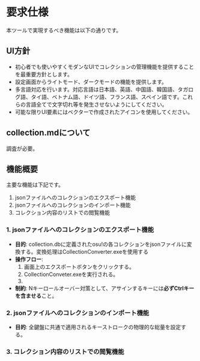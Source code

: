 #  要求仕様

本ツールで実現するべき機能は以下の通りです。

## UI方針
  - 初心者でも使いやすくモダンなUIでコレクションの管理機能を提供することを最重要方針とします。
  - 設定画面からライトモード、ダークモードの機能を提供します。
  - 多言語対応を行います。対応言語は日本語、英語、中国語、韓国語、タガログ語、タイ語、ベトナム語、ドイツ語、フランス語、スペイン語です。これらの言語全てで文字切れ等を発生させないようにしてください。
  - 可能な限りUI要素にはベクターで作成されたアイコンを使用してください。

## collection.mdについて
調査が必要。

## 機能概要
主要な機能は下記です。
1. jsonファイルへのコレクションのエクスポート機能
1. jsonファイルへのコレクションのインポート機能
1. コレクション内容のリストでの閲覧機能

### 1. jsonファイルへのコレクションのエクスポート機能

  - **目的**: collection.dbに定義されたosu!の各コレクションをjsonファイルに変換する。変換処理はCollectionConverter.exeを使用する
  - **操作フロー**:
    1.  画面上のエクスポートボタンをクリックする。
    1.  CollectionConveter.exeを実行される。
    1.  
  - **制約**: Nキーロールオーバー対策として、アサインするキーには**必ずCtrlキーを含ませる**こと。

### 2. jsonファイルへのコレクションのインポート機能

  - **目的**: 全鍵盤に共通で適用されるキーストロークの物理的な総量を設定する。

### 3. コレクション内容のリストでの閲覧機能